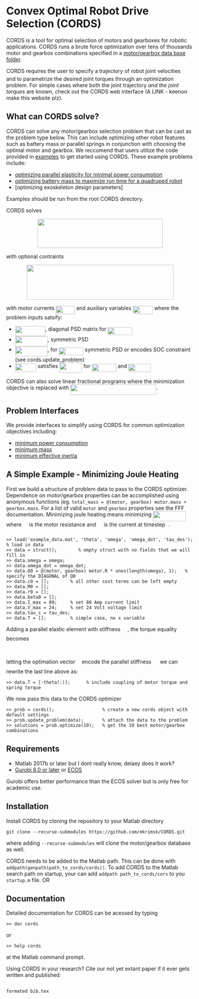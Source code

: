 # Convex Optimal Robot Drive Selection (CORDS)

CORDS is a tool for optimal selection of motors and gearboxes for robotic applications. CORDS runs a brute force optimization over tens of thousands motor and gearbox combinations specified in a [motor/gearbox data base folder](https://github.com/ekrimsk/MGDB/). 

CORDS requires the user to specify a trajectory of robot joint velocities <img src="/tex/ae4fb5973f393577570881fc24fc2054.svg?invert_in_darkmode&sanitize=true" align=middle width=10.82192594999999pt height=14.15524440000002pt/> and to parametrize the desired joint torques through an optimization problem. For simple cases where both the joint trajectory *and the joint torques* are known, check out the CORDS web interface (A LINK - keenon make this website plz). 


## What can CORDS solve?  

CORDS can solve any motor/gearbox selection problem that can be cast as the problem type below. This can include optimizing other robot features such as battery mass or parallel springs in conjunction with choosing the optimal motor and gearbox. We reccomend that users utilize the code provided in [examples](examples) to get started using CORDS. These example problems include:
 * [optimizing parallel elasticity for minimal power consumption](examples/parallel_elastic.m)
 * [optimizing battery mass to maximize run time for a quadruped robot](examples/quadruped.m)
 * [optimizing exoskeleton design parameters]
 
 Examples should be run from the root CORDS directory. 

CORDS solves 
<p align="center"><img src="/tex/8e524d848db90a42ba21abfbb9832cfe.svg?invert_in_darkmode&sanitize=true" align=middle width=336.2595522pt height=78.28491164999998pt/></p> 
 with optional contraints 
 <p align="center"><img src="/tex/6724982e0f57646145cfc277f79bb4d1.svg?invert_in_darkmode&sanitize=true" align=middle width=393.63336045pt height=93.11585249999999pt/></p>

with motor currents <img src="/tex/cd427d5ecb99fcabde5a7fffa6103a1f.svg?invert_in_darkmode&sanitize=true" align=middle width=50.911134449999984pt height=22.55708729999998pt/> and auxiliary variables <img src="/tex/f948115fd1b4556bfe21e59235430b51.svg?invert_in_darkmode&sanitize=true" align=middle width=53.483454749999986pt height=22.55708729999998pt/> where the problem inputs satsify: 
* <img src="/tex/bad8cbb55822df2eb7bbf59df6190e30.svg?invert_in_darkmode&sanitize=true" align=middle width=80.71703969999999pt height=26.17730939999998pt/>, diagonal PSD matrix for <img src="/tex/52c03ebb6ac0c8e7f1261d96409b7cbc.svg?invert_in_darkmode&sanitize=true" align=middle width=65.97903014999999pt height=21.68300969999999pt/>
* <img src="/tex/1e47cf05617b340cea169d5c16925949.svg?invert_in_darkmode&sanitize=true" align=middle width=87.50376194999998pt height=26.17730939999998pt/>, symmetric PSD
* <img src="/tex/6f41c62b5c2794bfa9a2bef8f734c971.svg?invert_in_darkmode&sanitize=true" align=middle width=87.05570445pt height=26.17730939999998pt/>, for <img src="/tex/54f5851e55c7944fd243ff3e83828b82.svg?invert_in_darkmode&sanitize=true" align=middle width=65.97903014999999pt height=21.68300969999999pt/> symmetric PSD or encodes SOC constraint (see cords.update_problem)
* <img src="/tex/7da0268045d75f2db625838ec284e453.svg?invert_in_darkmode&sanitize=true" align=middle width=56.43537569999998pt height=22.55708729999998pt/> satisfies <img src="/tex/36b3758fe61b44487e6516f9d2e71001.svg?invert_in_darkmode&sanitize=true" align=middle width=60.47175089999999pt height=27.15900329999998pt/> for <img src="/tex/4884e50c3bb19744ca6785efc67fe03c.svg?invert_in_darkmode&sanitize=true" align=middle width=65.97903014999999pt height=21.68300969999999pt/> and <img src="/tex/be4dba4d5583203f4f9d3bee918a2c9e.svg?invert_in_darkmode&sanitize=true" align=middle width=59.365615649999995pt height=21.68300969999999pt/>

CORDS can also solve linear fractional programs where the minimization objective is replaced with <img src="/tex/b923d55946fe7624d6802fc5c79a0dda.svg?invert_in_darkmode&sanitize=true" align=middle width=230.18670014999998pt height=27.94539330000001pt/>. 


## Problem Interfaces
We provide interfaces to simplify using CORDS for common optimization objectives including:
* [minimum power consumption](/src/interfaces/min_power_consumption.m)
* [minimum mass](/src/interfaces/min_mass.m)
* [minimum effective inertia](/src/interfaces/min_effective_inertia.m)



## A Simple Example - Minimizing Joule Heating 
First we build a structure of problem data to pass to the CORDS optimizer. Dependence on motor/gearbox properties can be accomplished using anonymous functions (eg. ``total_mass = @(motor, gearbox) motor.mass + gearbox.mass``. For a list of valid ``motor`` and ``gearbox`` properties see the FFF documentation. Minimizing joule heating means minimizing <img src="/tex/7c727e6e17d47b11d7d6e1155ea7e099.svg?invert_in_darkmode&sanitize=true" align=middle width=88.14323099999999pt height=27.15900329999998pt/> where <img src="/tex/1e438235ef9ec72fc51ac5025516017c.svg?invert_in_darkmode&sanitize=true" align=middle width=12.60847334999999pt height=22.465723500000017pt/> is the motor resistance and <img src="/tex/8294c58cadf040e3716a7f6bc748cdde.svg?invert_in_darkmode&sanitize=true" align=middle width=13.16686469999999pt height=27.15900329999998pt/> is the current at timestep <img src="/tex/77a3b857d53fb44e33b53e4c8b68351a.svg?invert_in_darkmode&sanitize=true" align=middle width=5.663225699999989pt height=21.68300969999999pt/>. 
```
>> load('example_data.mat', 'theta', 'omega', 'omega_dot', 'tau_des');   % load in data
>> data = struct();        % empty struct with no fields that we will fill in 
>> data.omega = omega;
>> data.omega_dot = omega_dot; 
>> data.Q0 = @(motor, gearbox) motor.R * ones(length(omega), 1);   % specify the DIAGONAL of Q0
>> data.c0 = [];        % all other cost terms can be left empty
>> data.M0 = [];
>> data.r0 = [];
>> data.beta0 = []; 
>> data.I_max = 80;     % set 80 Amp current limit
>> data.V_max = 24;     % set 24 Volt voltage limit 
>> data.tau_c = tau_des;
>> data.T = [];         % simple case, no x variable 
```
Adding a parallel elastic element with stiffness <img src="/tex/b19efe18c84e5887c52c1c0fd15160eb.svg?invert_in_darkmode&sanitize=true" align=middle width=15.33435419999999pt height=22.831056599999986pt/>, the torque equality becomes
<p align="center"><img src="/tex/9f504a77ad210a66062f24124eb64a2a.svg?invert_in_darkmode&sanitize=true" align=middle width=318.51739589999994pt height=17.031940199999998pt/></p>

letting the optimation vector <img src="/tex/332cc365a4987aacce0ead01b8bdcc0b.svg?invert_in_darkmode&sanitize=true" align=middle width=9.39498779999999pt height=14.15524440000002pt/> encode the parallel stiffness <img src="/tex/b19efe18c84e5887c52c1c0fd15160eb.svg?invert_in_darkmode&sanitize=true" align=middle width=15.33435419999999pt height=22.831056599999986pt/> we can rewrite the last line above as:
```
>> data.T = [-theta(:)];      % include coupling of motor torque and spring torque
```
We now pass this data to the CORDS optimizer
```
>> prob = cords();                  % create a new cords object with default settings  
>> prob.update_problem(data);       % attach the data to the problem
>> solutions = prob.optimize(10);   % get the 10 best motor/gearbox combinations 
```


## Requirements
* Matlab 2017b or later but I dont really know, delaey does it work?
* [Gurobi 8.0 or later](https://www.gurobi.com/academia/academic-program-and-licenses/) or [ECOS](https://github.com/embotech/ecos)

Gurobi offers better performance than the ECOS solver but is only free for academic use. 

## Installation

Install CORDS by cloning the repository to your Matlab directory
```
git clone --recurse-submodules https://github.com/ekrimsk/CORDS.git
```
where adding `--recurse-submodules` will clone the motor/gearbox database as well. 

CORDS needs to be added to the Matlab path. This can be done with `addpath(genpath(path_to_cords/cords))`. To add CORDS to the Matlab search path on startup, your can add `addpath path_to_cords/cors` to you `startup.m` file. OR 

## Documentation 

Detailed documentation for CORDS can be acessed by typing
```
>> doc cords
```
or 
```
>> help cords
```
at the Matlab command prompt. 




Using CORDS in your research? Cite our not yet extant paper if it ever gets written and published: 
```

formated bib.tex


```
